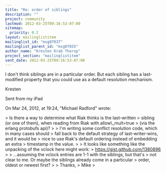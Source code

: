```yaml
---
title: "Re: order of siblings"
description: ""
project: community
lastmod: 2012-03-25T09:16:53-07:00
sitemap:
  priority: 0.2
layout: mailinglistitem
mailinglist_id: "msg07037"
mailinglist_parent_id: "msg07035"
author_name: "Kresten Krab Thorup"
project_section: "mailinglistitem"
sent_date: 2012-03-25T09:16:53-07:00
---
```



I don't think siblings are in a particular order. But each sibling has a 
last-modified property that you could use as a default resolution mechanism.

Kresten

Sent from my iPad

On Mar 24, 2012, at 19:24, "Michael Radford"  wrote:

&gt; Is there a way to determine what Riak thinks is the last-written
&gt; sibling (or one of them), when reading from Riak with allow\\_mult=true
&gt; (via the erlang protobufs api)?
&gt; 
&gt; I'm writing some conflict resolution code, which in many cases should
&gt; fall back to the default strategy of last-writer-wins, and it would be
&gt; nice to use Riak's default ordering instead of embedding an extra
&gt; timestamp in the value.
&gt; 
&gt; It looks like something like the unpacking of the vclock here might work:
&gt; https://gist.github.com/1380896
&gt; 
&gt; ...assuming the vclock entries are 1-1 with the siblings, but that's
&gt; not clear to me. Or maybe the siblings already come in a particular
&gt; order, oldest or newest first?
&gt; 
&gt; Thanks,
&gt; Mike
&gt; 

